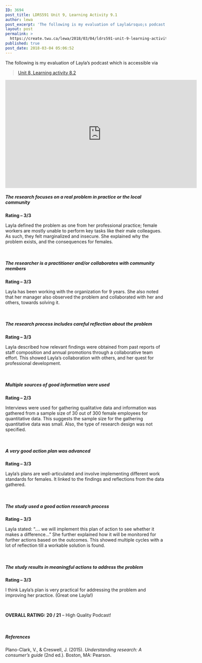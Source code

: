 ```yaml
---
ID: 3694
post_title: LDRS591 Unit 9, Learning Activity 9.1
author: lewa
post_excerpt: 'The following is my evaluation of Layla&rsquo;s podcast which is accessible via Unit 8, Learning activity 8.2 The research focuses on a real problem in practice or the local community Rating &ndash; 3/3 Layla defined the problem as one from... <a href="https://create.twu.ca/lewa/2018/03/04/ldrs591-unit-9-learning-activity-9-1/"> Continue Reading &rarr;</a>'
layout: post
permalink: >
  https://create.twu.ca/lewa/2018/03/04/ldrs591-unit-9-learning-activity-9-1/
published: true
post_date: 2018-03-04 05:06:52
---
```

<p>The following is my evaluation of Layla’s podcast which is accessible via</p>
<blockquote class="wp-embedded-content" data-secret="8woERgmgmi"><p><a href="https://create.twu.ca/layla11/2018/02/24/unit-8-learning-activity-8-2/">Unit 8, Learning activity 8.2</a></p></blockquote>
<p><iframe class="wp-embedded-content" sandbox="allow-scripts" security="restricted" src="https://create.twu.ca/layla11/2018/02/24/unit-8-learning-activity-8-2/embed/#?secret=8woERgmgmi" data-secret="8woERgmgmi" width="600" height="338" title="&#8220;Unit 8, Learning activity 8.2&#8221; &#8212; Layla Zhang" frameborder="0" marginwidth="0" marginheight="0" scrolling="no"></iframe></p>
<h5><strong>The research focuses on a real problem in practice or the local community </strong></h5>
<p><strong>Rating – 3/3</strong></p>
<p>Layla defined the problem as one from her professional practice; female workers are mostly unable to perform key tasks like their male colleagues. As such, they felt marginalized and insecure. She explained why the problem exists, and the consequences for females.</p>
<p>&nbsp;</p>
<h5><strong>The researcher is a practitioner and/or collaborates with community members </strong></h5>
<p><strong>Rating – 3/3</strong></p>
<p>Layla has been working with the organization for 9 years. She also noted that her manager also observed the problem and collaborated with her and others, towards solving it.</p>
<p>&nbsp;</p>
<h5><strong>The research process includes careful reflection about the problem</strong></h5>
<p><strong>Rating – 3/3</strong></p>
<p>Layla described how relevant findings were obtained from past reports of staff composition and annual promotions through a collaborative team effort. This showed Layla’s collaboration with others, and her quest for professional development.</p>
<p>&nbsp;</p>
<h5><strong>Multiple sources of good information were used</strong></h5>
<p><strong>Rating – 2/3</strong></p>
<p>Interviews were used for gathering qualitative data and information was gathered from a sample size of 30 out of 300 female employees for quantitative data. This suggests the sample size for the gathering quantitative data was small. Also, the type of research design was not specified.</p>
<p>&nbsp;</p>
<h5><strong>A very good action plan was advanced</strong></h5>
<p><strong>Rating – 3/3</strong></p>
<p>Layla’s plans are well-articulated and involve implementing different work standards for females. It linked to the findings and reflections from the data gathered.</p>
<p>&nbsp;</p>
<h5><strong>The study used a good action research process</strong></h5>
<p><strong>Rating – 3/3</strong></p>
<p>Layla stated: “…. we will implement this plan of action to see whether it makes a difference…” She further explained how it will be monitored for further actions based on the outcomes. This showed multiple cycles with a lot of reflection till a workable solution is found.</p>
<p>&nbsp;</p>
<h5><strong>The study results in meaningful actions to address the problem</strong></h5>
<p><strong>Rating – 3/3</strong></p>
<p>I think Layla’s plan is very practical for addressing the problem and improving her practice. (Great one Layla!)</p>
<p>&nbsp;</p>
<p><strong>OVERALL RATING: 20 / 21</strong> – High Quality Podcast!</p>
<p>&nbsp;</p>
<h5><strong>References</strong></h5>
<p>Plano-Clark, V., &amp; Creswell, J. (2015). <em>Understanding research: A consumer’s guide</em> (2nd ed.). Boston, MA: Pearson.</p>